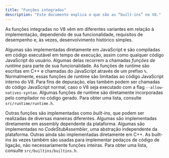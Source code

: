 ```yaml
---
title: "Funções integradas"
description: "Este documento explica o que são as “built-ins” no V8."
---
```

As funções integradas no V8 vêm em diferentes variantes em relação à implementação, dependendo de sua funcionalidade, requisitos de desempenho e, às vezes, desenvolvimento histórico simples.

Algumas são implementadas diretamente em JavaScript e são compiladas em código executável em tempo de execução, assim como qualquer código JavaScript do usuário. Algumas delas recorrem a chamadas _funções de runtime_ para parte de sua funcionalidade. As funções de runtime são escritas em C++ e chamadas do JavaScript através de um prefixo `%`. Normalmente, essas funções de runtime são limitadas ao código JavaScript interno do V8. Para fins de depuração, elas também podem ser chamadas do código JavaScript normal, caso o V8 seja executado com a flag `--allow-natives-syntax`. Algumas funções de runtime são diretamente incorporadas pelo compilador no código gerado. Para obter uma lista, consulte `src/runtime/runtime.h`.

Outras funções são implementadas como _built-ins_, que podem ser realizadas de diversas maneiras diferentes. Algumas são implementadas diretamente em assembly dependente da plataforma. Algumas são implementadas no _CodeStubAssembler_, uma abstração independente da plataforma. Outras ainda são implementadas diretamente em C++. As built-ins às vezes também são usadas para implementar pedaços de código de ligação, não necessariamente funções inteiras. Para obter uma lista, consulte `src/builtins/builtins.h`.
